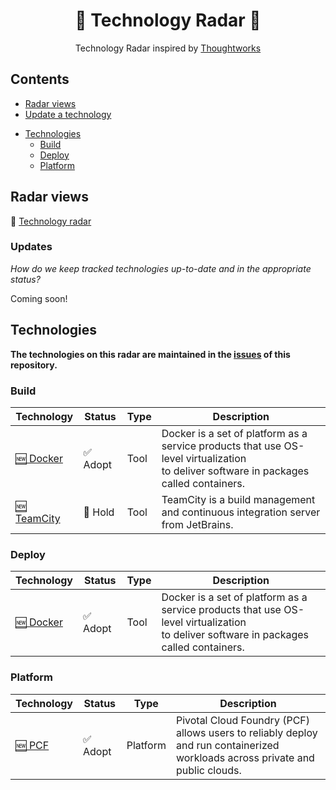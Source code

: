 <div align="center">
	<!--img width="500" height="350" src="images/logo.svg" alt="Building Blocks"-->
	<h1>📡 Technology Radar 🎯</h1>
    <p>Technology Radar inspired by <a href="https://radar.thoughtworks.com">Thoughtworks</a></p>
</div>

<!-- toc -->

## Contents

- [Radar views](#Radar-views)
- [Update a technology](#Updates)
<!-- generated index -->
- [Technologies](#Technologies)
  - [Build](#Build)
  - [Deploy](#Deploy)
  - [Platform](#Platform)
<!-- generated index end -->

<!-- tocstop -->

## Radar views
📡 [Technology radar][tech radar]

### Updates

*How do we keep tracked technologies up-to-date and in the appropriate status?*

Coming soon!

<!-- generated list -->
## Technologies
**The technologies on this radar are maintained in the [issues](https://github.com/timperman/radar/issues) of this repository.**

### Build
| Technology | Status | Type | Description |
|---|---|---|---|
| [🆕 Docker](https://github.com/timperman/radar/issues/24) | ✅ Adopt | Tool | Docker is a set of platform as a service products that use OS-level virtualization<br> to deliver software in packages called containers. |
| [🆕 TeamCity](https://github.com/timperman/radar/issues/22) | 🛑 Hold | Tool | TeamCity is a build management and continuous integration server from JetBrains. |

### Deploy
| Technology | Status | Type | Description |
|---|---|---|---|
| [🆕 Docker](https://github.com/timperman/radar/issues/24) | ✅ Adopt | Tool | Docker is a set of platform as a service products that use OS-level virtualization<br> to deliver software in packages called containers. |

### Platform
| Technology | Status | Type | Description |
|---|---|---|---|
| [🆕 PCF](https://github.com/timperman/radar/issues/21) | ✅ Adopt | Platform | Pivotal Cloud Foundry (PCF) allows users to reliably deploy and run containerized<br> workloads across private and public clouds.  |
<!-- generated list end -->

[tech radar]: https://radar.thoughtworks.com/
[new issue]: https://github.com/timperman/radar/issues/new/choose

